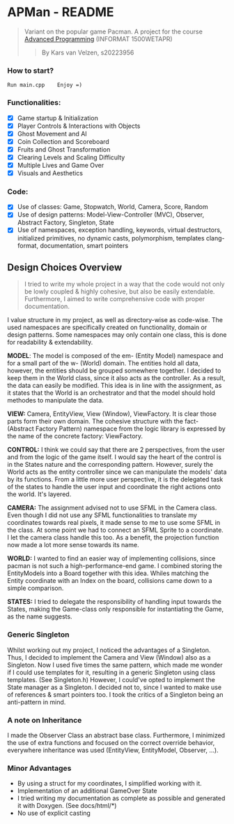 # APMan - README
> Variant on the popular game Pacman. A project for the course [Advanced Programming](https://www.uantwerpen.be/nl/studeren/aanbod/alle-opleidingen/informatica-studeren/bachelor/studieprogramma/) (INFORMAT 1500WETAPR)
> > By Kars van Velzen, s20223956

### How to start?
    Run main.cpp    Enjoy =)

### Functionalities: 
- [X] Game startup & Initialization
- [X] Player Controls & Interactions with Objects
- [X] Ghost Movement and AI
- [X] Coin Collection and Scoreboard
- [X] Fruits and Ghost Transformation
- [X] Clearing Levels and Scaling Difficulty
- [X] Multiple Lives and Game Over
- [x] Visuals and Aesthetics

### Code:
- [X] Use of classes: Game, Stopwatch, World, Camera, Score, Random
- [X] Use of design patterns: Model-View-Controller (MVC), Observer, Abstract Factory, Singleton, State
- [X] Use of namespaces, exception handling, keywords, virtual destructors, initialized primitives, no dynamic casts, polymorphism, templates clang-format, documentation, smart pointers

## Design Choices Overview

> I tried to write my whole project in a way that the code would not only be lowly coupled & highly cohesive,
> but also be easily extendable.
> Furthermore, I aimed to write comprehensive code with proper documentation.

I value structure in my project, as well as directory-wise as code-wise. 
The used namespaces are specifically created on functionality, domain or design patterns. 
Some namespaces may only contain one class, this is done for readability & extendability.

**MODEL**: The model is composed of the em- (Entity Model) namespace and for a small part of the w- (World) domain. 
The entities hold all data, however, the entities should be grouped somewhere together. 
I decided to keep them in the World class, since it also acts as the controller. 
As a result, the data can easily be modified. 
This idea is in line with the assignment, as it states that the World is an orchestrator and that the model should hold methodes to manipulate the data.

**VIEW:** Camera, EntityView, View (Window), ViewFactory. It is clear those parts form their own domain. The cohesive structure with the fact- (Abstract Factory Pattern) namespace from the logic library is expressed by the name of the concrete factory: ViewFactory.

**CONTROL:** I think we could say that there are 2 perspectives, from the user and from the logic of the game itself. 
I would say the heart of the control is in the States nature and the corresponding pattern. 
However, surely the World acts as the entity controller since we can manipulate the models' data by its functions.
From a little more user perspective,
it is the delegated task of the states to handle the user input and coordinate the right actions onto the world.
It's layered.

**CAMERA:** The assignment advised not to use SFML in the Camera class. Even though I did not use any SFML functionalities to translate my coordinates towards real pixels, it made sense to me to use some SFML in the class. At some point we had to connect an SFML Sprite to a coordinate. I let the camera class handle this too. As a benefit, the projection function now made a lot more sense towards its name.

**WORLD:** I wanted to find an easier way of implementing collisions,
since pacman is not such a high-performance-end game.
I combined storing the EntityModels into a Board together with this idea. 
Whiles matching the Entity coordinate with an Index on the board, collisions came down to a simple comparison.  

**STATES:** I tried to delegate the responsibility of handling input towards the States,
making the Game-class only responsible for instantiating the Game, as the name suggests.

### Generic Singleton

Whilst working out my project, I noticed the advantages of a Singleton. 
Thus, I decided to implement the Camera and View (Window) also as a Singleton. 
Now I used five times the same pattern, which made me wonder if I could use templates for it,
resulting in a generic Singleton using class templates.
(See Singleton.h)
However, I could've opted to implement the State manager as a Singleton. 
I decided not to, since I wanted to make use of references & smart pointers too. 
I took the critics of a Singleton being an anti-pattern in mind.

### A note on Inheritance

I made the Observer Class an abstract base class. 
Furthermore, I minimized the use of extra functions and focused on the correct override behavior,
everywhere inheritance was used (EntityView, EntityModel, Observer, ...).

### Minor Advantages

- By using a struct for my coordinates, I simplified working with it.
- Implementation of an additional GameOver State
- I tried writing my documentation as complete as possible and generated it with Doxygen. (See docs/html/*)
- No use of explicit casting
